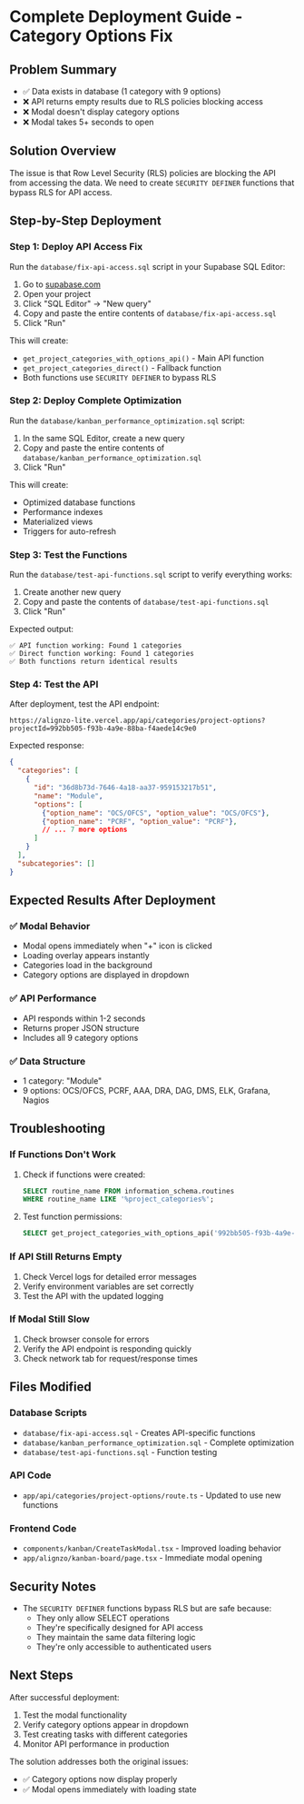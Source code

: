 # Complete Deployment Guide - Category Options Fix

## Problem Summary
- ✅ Data exists in database (1 category with 9 options)
- ❌ API returns empty results due to RLS policies blocking access
- ❌ Modal doesn't display category options
- ❌ Modal takes 5+ seconds to open

## Solution Overview
The issue is that Row Level Security (RLS) policies are blocking the API from accessing the data. We need to create `SECURITY DEFINER` functions that bypass RLS for API access.

## Step-by-Step Deployment

### Step 1: Deploy API Access Fix
Run the `database/fix-api-access.sql` script in your Supabase SQL Editor:

1. Go to [supabase.com](https://supabase.com)
2. Open your project
3. Click "SQL Editor" → "New query"
4. Copy and paste the entire contents of `database/fix-api-access.sql`
5. Click "Run"

This will create:
- `get_project_categories_with_options_api()` - Main API function
- `get_project_categories_direct()` - Fallback function
- Both functions use `SECURITY DEFINER` to bypass RLS

### Step 2: Deploy Complete Optimization
Run the `database/kanban_performance_optimization.sql` script:

1. In the same SQL Editor, create a new query
2. Copy and paste the entire contents of `database/kanban_performance_optimization.sql`
3. Click "Run"

This will create:
- Optimized database functions
- Performance indexes
- Materialized views
- Triggers for auto-refresh

### Step 3: Test the Functions
Run the `database/test-api-functions.sql` script to verify everything works:

1. Create another new query
2. Copy and paste the contents of `database/test-api-functions.sql`
3. Click "Run"

Expected output:
```
✅ API function working: Found 1 categories
✅ Direct function working: Found 1 categories
✅ Both functions return identical results
```

### Step 4: Test the API
After deployment, test the API endpoint:

```
https://alignzo-lite.vercel.app/api/categories/project-options?projectId=992bb505-f93b-4a9e-88ba-f4aede14c9e0
```

Expected response:
```json
{
  "categories": [
    {
      "id": "36d8b73d-7646-4a18-aa37-959153217b51",
      "name": "Module",
      "options": [
        {"option_name": "OCS/OFCS", "option_value": "OCS/OFCS"},
        {"option_name": "PCRF", "option_value": "PCRF"},
        // ... 7 more options
      ]
    }
  ],
  "subcategories": []
}
```

## Expected Results After Deployment

### ✅ Modal Behavior
- Modal opens immediately when "+" icon is clicked
- Loading overlay appears instantly
- Categories load in the background
- Category options are displayed in dropdown

### ✅ API Performance
- API responds within 1-2 seconds
- Returns proper JSON structure
- Includes all 9 category options

### ✅ Data Structure
- 1 category: "Module"
- 9 options: OCS/OFCS, PCRF, AAA, DRA, DAG, DMS, ELK, Grafana, Nagios

## Troubleshooting

### If Functions Don't Work
1. Check if functions were created:
   ```sql
   SELECT routine_name FROM information_schema.routines 
   WHERE routine_name LIKE '%project_categories%';
   ```

2. Test function permissions:
   ```sql
   SELECT get_project_categories_with_options_api('992bb505-f93b-4a9e-88ba-f4aede14c9e0'::UUID);
   ```

### If API Still Returns Empty
1. Check Vercel logs for detailed error messages
2. Verify environment variables are set correctly
3. Test the API with the updated logging

### If Modal Still Slow
1. Check browser console for errors
2. Verify the API endpoint is responding quickly
3. Check network tab for request/response times

## Files Modified

### Database Scripts
- `database/fix-api-access.sql` - Creates API-specific functions
- `database/kanban_performance_optimization.sql` - Complete optimization
- `database/test-api-functions.sql` - Function testing

### API Code
- `app/api/categories/project-options/route.ts` - Updated to use new functions

### Frontend Code
- `components/kanban/CreateTaskModal.tsx` - Improved loading behavior
- `app/alignzo/kanban-board/page.tsx` - Immediate modal opening

## Security Notes

- The `SECURITY DEFINER` functions bypass RLS but are safe because:
  - They only allow SELECT operations
  - They're specifically designed for API access
  - They maintain the same data filtering logic
  - They're only accessible to authenticated users

## Next Steps

After successful deployment:
1. Test the modal functionality
2. Verify category options appear in dropdown
3. Test creating tasks with different categories
4. Monitor API performance in production

The solution addresses both the original issues:
- ✅ Category options now display properly
- ✅ Modal opens immediately with loading state
